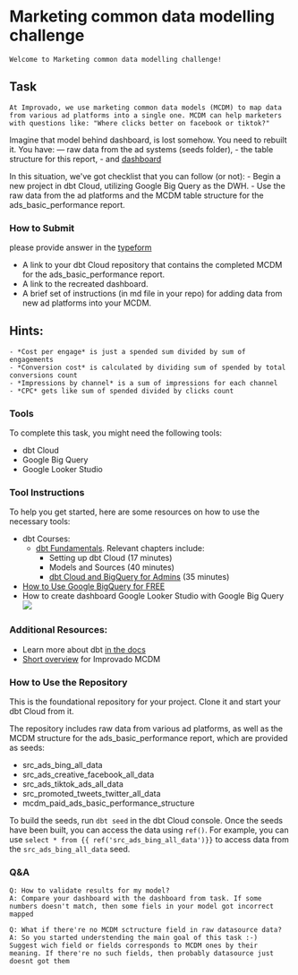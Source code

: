 # Marketing common data modelling challenge
	Welcome to Marketing common data modelling challenge!

## Task
	At Improvado, we use marketing common data models (MCDM) to map data from various ad platforms into a single one. MCDM can help marketers with questions like: "Where clicks better on facebook or tiktok?"

Imagine that model behind dashboard, is lost somehow. You need to rebuilt it. You have:
	— raw data from the ad systems (seeds folder),
	- the table structure for this report, 
	- and [dashboard](https://lookerstudio.google.com/reporting/fa668749-b82f-41a8-a12e-f7d9c0733b57/page/tEnnC)


In this situation, we've got checklist that you can follow (or not):
	- Begin a new project in dbt Cloud, utilizing Google Big Query as the DWH.
	- Use the raw data from the ad platforms and the MCDM table structure for the ads_basic_performance report.

### How to Submit
please provide answer in the [typeform](https://improvado.typeform.com/to/efqlu4kP)
-   A link to your dbt Cloud repository that contains the completed MCDM for the ads_basic_performance report.
-   A link to the recreated dashboard.
-   A brief set of instructions (in md file in your repo) for adding data from new ad platforms into your MCDM.

## Hints:
	- *Cost per engage* is just a spended sum divided by sum of engagements
	- *Conversion cost* is calculated by dividing sum of spended by total conversions count
	- *Impressions by channel* is a sum of impressions for each channel
	- *CPC* gets like sum of spended divided by clicks count

### Tools
To complete this task, you might need the following tools:
-   dbt Cloud
-   Google Big Query
-   Google Looker Studio

### Tool Instructions
To help you get started, here are some resources on how to use the necessary tools:
-   dbt Courses:
    -   [dbt Fundamentals](https://courses.getdbt.com/courses/fundamentals). Relevant chapters include:
        -   Setting up dbt Cloud (17 minutes)
        -   Models and Sources (40 minutes)
        -   [dbt Cloud and BigQuery for Admins](https://courses.getdbt.com/courses/dbt-cloud-and-bigquery-for-admins) (35 minutes)
-   [How to Use Google BigQuery for FREE](https://levelup.gitconnected.com/how-to-use-google-bigquery-for-free-9c2a65e3a78c#)
- How to create dashboard Google Looker Studio with Google Big Query
		![](https://github.com/technomonah/dbt_mcdm_challenge/blob/main/how_to_export_gbq_to_looker.gif)


### Additional Resources:
- Learn more about dbt [in the docs](https://docs.getdbt.com/docs/introduction)
- [Short overview](https://improvado.io/products/mcdm) for Improvado MCDM

### How to Use the Repository
This is the foundational repository for your project. Clone it and start your dbt Cloud from it.

The repository includes raw data from various ad platforms, as well as the MCDM structure for the ads_basic_performance report, which are provided as seeds:

-   src_ads_bing_all_data
-   src_ads_creative_facebook_all_data
-   src_ads_tiktok_ads_all_data
-   src_promoted_tweets_twitter_all_data
-   mcdm_paid_ads_basic_performance_structure

To build the seeds, run `dbt seed` in the dbt Cloud console. Once the seeds have been built, you can access the data using `ref()`. For example, you can use `select * from {{ ref('src_ads_bing_all_data')}}` to access data from the `src_ads_bing_all_data` seed.

### Q&A
	Q: How to validate results for my model? 
	A: Compare your dashboard with the dashboard from task. If some numbers doesn't match, then some fiels in your model got incorrect mapped  

	Q: What if there're no MCDM sctructure field in raw datasource data?
	A: So you started understending the main goal of this task :-)	Suggest wich field or fields corresponds to MCDM ones by their meaning. If there're no such fields, then probably datasource just doesnt got them
